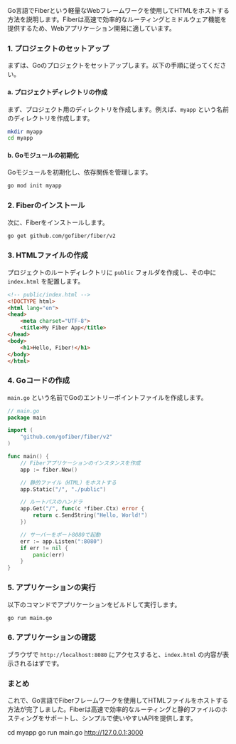 Go言語でFiberという軽量なWebフレームワークを使用してHTMLをホストする方法を説明します。Fiberは高速で効率的なルーティングとミドルウェア機能を提供するため、Webアプリケーション開発に適しています。

### 1. プロジェクトのセットアップ

まずは、Goのプロジェクトをセットアップします。以下の手順に従ってください。

#### a. プロジェクトディレクトリの作成

まず、プロジェクト用のディレクトリを作成します。例えば、`myapp` という名前のディレクトリを作成します。

```bash
mkdir myapp
cd myapp
```

#### b. Goモジュールの初期化

Goモジュールを初期化し、依存関係を管理します。

```bash
go mod init myapp
```

### 2. Fiberのインストール

次に、Fiberをインストールします。

```bash
go get github.com/gofiber/fiber/v2
```

### 3. HTMLファイルの作成

プロジェクトのルートディレクトリに `public` フォルダを作成し、その中に `index.html` を配置します。

```html
<!-- public/index.html -->
<!DOCTYPE html>
<html lang="en">
<head>
    <meta charset="UTF-8">
    <title>My Fiber App</title>
</head>
<body>
    <h1>Hello, Fiber!</h1>
</body>
</html>
```

### 4. Goコードの作成

`main.go` という名前でGoのエントリーポイントファイルを作成します。

```go
// main.go
package main

import (
	"github.com/gofiber/fiber/v2"
)

func main() {
	// Fiberアプリケーションのインスタンスを作成
	app := fiber.New()

	// 静的ファイル（HTML）をホストする
	app.Static("/", "./public")

	// ルートパスのハンドラ
	app.Get("/", func(c *fiber.Ctx) error {
		return c.SendString("Hello, World!")
	})

	// サーバーをポート8080で起動
	err := app.Listen(":8080")
	if err != nil {
		panic(err)
	}
}
```

### 5. アプリケーションの実行

以下のコマンドでアプリケーションをビルドして実行します。

```bash
go run main.go
```

### 6. アプリケーションの確認

ブラウザで `http://localhost:8080` にアクセスすると、`index.html` の内容が表示されるはずです。

### まとめ

これで、Go言語でFiberフレームワークを使用してHTMLファイルをホストする方法が完了しました。Fiberは高速で効率的なルーティングと静的ファイルのホスティングをサポートし、シンプルで使いやすいAPIを提供します。

cd myapp
go run main.go
http://127.0.0.1:3000   
